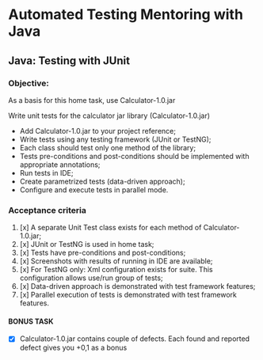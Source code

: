 # Automated Testing Mentoring with Java

## Java: Testing with JUnit

### Objective: 

As a basis for this home task, use Calculator-1.0.jar 

Write unit tests for the calculator jar  library (Calculator-1.0.jar)
* Add Calculator-1.0.jar to your project reference;
* Write tests using any testing framework (JUnit or TestNG);
* Each class should test only one method of the library;
* Tests pre-conditions and post-conditions should be implemented with appropriate annotations;
* Run tests in IDE;
* Create parametrized tests (data-driven approach);
* Configure and execute tests in parallel mode.

### Acceptance criteria
1. [x] A separate Unit Test class exists for each method of Calculator-1.0.jar;
2. [x] JUnit or TestNG is used in home task;
3. [x] Tests have pre-conditions and post-conditions;
4. [x] Screenshots with results of running in IDE are available;
5. [x] For TestNG only: Xml configuration exists for suite. This configuration allows use/run group of tests;
6. [x] Data-driven approach is demonstrated with test framework features;
7. [x] Parallel execution of tests is demonstrated with test framework features.
#### BONUS TASK
* [x] Calculator-1.0.jar contains couple of defects. Each found and reported defect gives you +0,1 as a bonus
